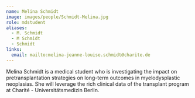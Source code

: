 ```yaml
---
name: Melina Schmidt
image: images/people/Schmidt-Melina.jpg
role: mdstudent
aliases:
  - M. Schmidt
  - M Schmidt
  - Schmidt
links:
  email: mailto:melina-jeanne-louise.schmidt@charite.de
---
```


Melina Schmidt is a medical student who is investigating the impact on pretransplantation 
strategies on long-term outcomes in myelodysplastic neoplasias. 
She will leverage the rich clinical data of the transplant program at Charité - Universitätsmedizin Berlin.
